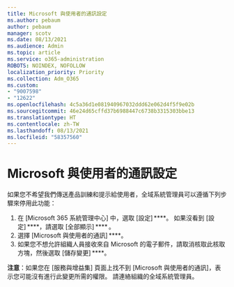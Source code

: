 ```yaml
---
title: Microsoft 與使用者的通訊設定
ms.author: pebaum
author: pebaum
manager: scotv
ms.date: 08/13/2021
ms.audience: Admin
ms.topic: article
ms.service: o365-administration
ROBOTS: NOINDEX, NOFOLLOW
localization_priority: Priority
ms.collection: Adm_O365
ms.custom:
- "9007598"
- "12622"
ms.openlocfilehash: 4c5a36d1e081940967032ddd62e062d4f5f9e02b
ms.sourcegitcommit: 46e24d65cffd37b6988447c6738b3315303bbe13
ms.translationtype: HT
ms.contentlocale: zh-TW
ms.lasthandoff: 08/13/2021
ms.locfileid: "58357560"
---
```

# <a name="microsoft-communication-to-users-setting"></a>Microsoft 與使用者的通訊設定

如果您不希望我們傳送產品訓練和提示給使用者，全域系統管理員可以遵循下列步驟來停用此功能：  

1. 在 [Microsoft 365 系統管理中心] 中，選取 [設定] ****。 如果沒看到 [設定] ****，請選取 [全部顯示] **** 。
1. 選擇 [Microsoft 與使用者的通訊] ****。
1. 如果您不想允許組織人員接收來自 Microsoft 的電子郵件，請取消核取此核取方塊，然後選取 [儲存變更] ****。

**注意**：如果您在 [服務與增益集] 頁面上找不到 [Microsoft 與使用者的通訊]，表示您可能沒有進行此變更所需的權限。 請連絡組織的全域系統管理員。